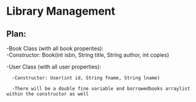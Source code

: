 # Library Management

## Plan: 
-Book Class (with all book properites):\
      -Constructor: Book(int isbn, String title, String author, int copies)
    
-User Class (with all user properties):

      -Constructor: User(int id, String fname, String lname)
      
      -There will be a double fine variable and borrowedbooks arraylist within the constructor as well

      
              

      
